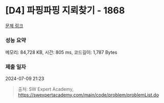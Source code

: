 # [D4] 파핑파핑 지뢰찾기 - 1868 

[문제 링크](https://swexpertacademy.com/main/code/problem/problemDetail.do?contestProbId=AV5LwsHaD1MDFAXc) 

### 성능 요약

메모리: 84,728 KB, 시간: 805 ms, 코드길이: 1,787 Bytes

### 제출 일자

2024-07-09 21:23



> 출처: SW Expert Academy, https://swexpertacademy.com/main/code/problem/problemList.do